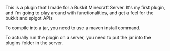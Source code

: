 This is a plugin that I made for a Bukkit Minecraft Server. 
It's my first plugin, and I'm going to play around with functionalities, and get a feel for the bukkit and spigot APIs

To compile into a jar, you need to use a maven install command.

To actually run the plugin on a server, you need to put the jar into the plugins folder in the server.